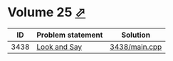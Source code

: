 # Volume 25 [⬀](http://poj.org/problemlist?volume=25)


| ID   | Problem statement                              | Solution                       |
|------|------------------------------------------------|--------------------------------|
| 3438 | [Look and Say](http://poj.org/problem?id=3438) | [3438/main.cpp](3438/main.cpp) |

